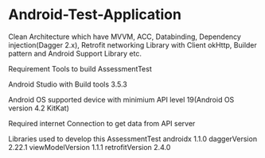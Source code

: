 # Android-Test-Application
Clean Architecture which have MVVM, ACC, Databinding, Dependency injection(Dagger 2.x), Retrofit networking Library with Client okHttp, Builder pattern and Android Support Library etc.

Requirement Tools to build AssessmentTest

Android Studio with Build tools 3.5.3

Android OS supported device with minimium API level 19(Android OS version 4.2 KitKat)

Required internet Connection to get data from API server

Libraries used to develop this AssessmentTest androidx 1.1.0 daggerVersion 2.22.1 viewModelVersion 1.1.1 retrofitVersion 2.4.0
